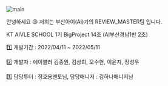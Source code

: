![main](https://user-images.githubusercontent.com/41135138/210370453-0eef90f1-bda4-48c0-9695-4afe99c937e2.PNG)

안녕하세요 😉 저희는 부산아이(Ai)가의 REVIEW_MASTER팀 입니다.   

KT AIVLE SCHOOL 1기 BigProject 14조 (AI부산경남1반 2조)

1️⃣ 개발기간 : 2022/04/11 ~ 2022/05/11

2️⃣ 개발자 : 에이블러 김종원, 김상희, 오수현, 이윤지, 장성우

3️⃣ 담당튜터 : 정호용멘토님, 담당매니저 : 김하나매니저님


